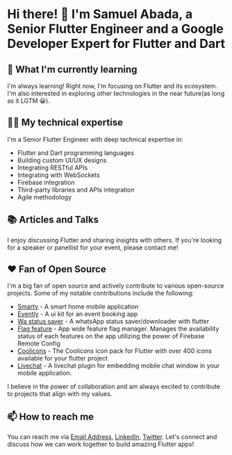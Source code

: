 <!--
**Mastersam07/mastersam07** is a ✨ _special_ ✨ repository because its `README.md` (this file) appears on your GitHub profile.

Here are some ideas to get you started:

- 🔭 I’m currently working on ...
- 🌱 I’m currently learning ...
- 👯 I’m looking to collaborate on ...
- 🤔 I’m looking for help with ...
- 💬 Ask me about ...
- 📫 How to reach me: ...
- 😄 Pronouns: ...
- ⚡ Fun fact: ...
-->

# Hi there! 👋 I'm Samuel Abada, a Senior Flutter Engineer and a Google Developer Expert for Flutter and Dart

## 🌱 What I'm currently learning 

I'm always learning! Right now, I'm focusing on Flutter and its ecosystem. I'm also interested in exploring other technologies in the near future(as long as it LGTM 😀).

## 👨‍💻 My technical expertise 

I'm a Senior Flutter Engineer with deep technical expertise in:

- Flutter and Dart programming languages 
- Building custom UI/UX designs
- Integrating RESTful APIs
- Integrating with WebSockets
- Firebase integration
- Third-party libraries and APIs integration
- Agile methodology

<!-- ## 🚀 My achievements 

- Successfully led the development of [Project Name], which has been downloaded over [Number] times from the App Store and Google Play Store.
- Created [Number] custom Flutter widgets that have been used in multiple projects.
- Developed a Flutter plugin that has been downloaded and used by over [Number] developers worldwide. -->

## 📚 Articles and Talks

I enjoy discussing Flutter and sharing insights with others. If you're looking for a speaker or panellist for your event, please contact me!

## ❤️ Fan of Open Source 

I'm a big fan of open source and actively contribute to various open-source projects. Some of my notable contributions include the following:

- [Smarty](https://github.com/Mastersam07/smarty) - A smart home mobile application
- [Evently](https://github.com/mastersam07/smarty) - A ui kit for an event booking app
- [Wa status saver](https://github.com/Mastersam07/wa_status_saver) - A whatsApp status saver/downloader with flutter
- [Flag feature](https://github.com/Mastersam07/flag-feature) - App wide feature flag manager. Manages the availability status of each features on the app utilizing the power of Firebase Remote Config
- [Coolicons](https://github.com/Mastersam07/coolicons) - The Coolicons icon pack for Flutter with over 400 icons available for your flutter project
- [Livechat](https://github.com/Mastersam07/livechat) - A livechat plugin for embedding mobile chat window in your mobile application.

I believe in the power of collaboration and am always excited to contribute to projects that align with my values.

## 📫 How to reach me 

You can reach me via [Email Address](abadasamuelosp@gmail.com), [LinkedIn](https://www.linkedin.com/in/abada-samuel/), [Twitter](https://twitter.com/mastersam_). Let's connect and discuss how we can work together to build amazing Flutter apps!


